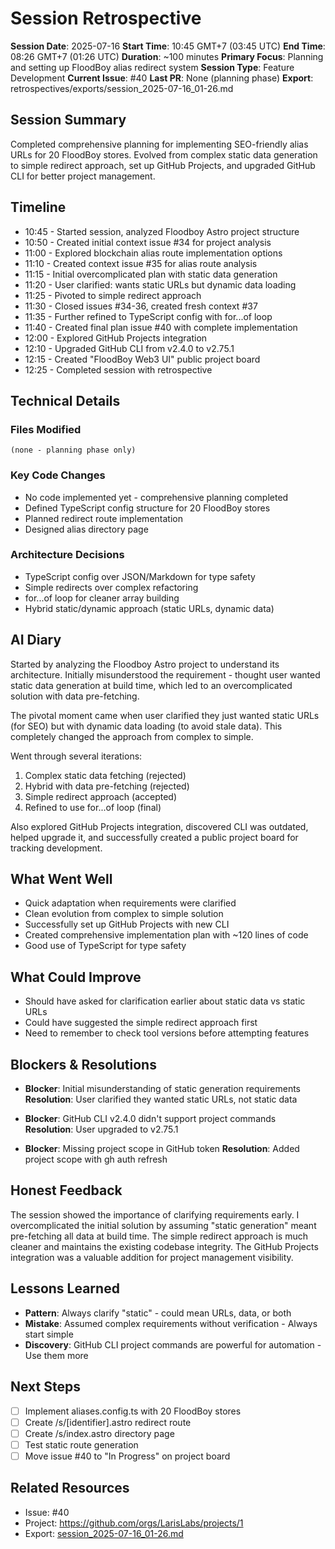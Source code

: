 # Session Retrospective

**Session Date**: 2025-07-16
**Start Time**: 10:45 GMT+7 (03:45 UTC)
**End Time**: 08:26 GMT+7 (01:26 UTC)
**Duration**: ~100 minutes
**Primary Focus**: Planning and setting up FloodBoy alias redirect system
**Session Type**: Feature Development
**Current Issue**: #40
**Last PR**: None (planning phase)
**Export**: retrospectives/exports/session_2025-07-16_01-26.md

## Session Summary
Completed comprehensive planning for implementing SEO-friendly alias URLs for 20 FloodBoy stores. Evolved from complex static data generation to simple redirect approach, set up GitHub Projects, and upgraded GitHub CLI for better project management.

## Timeline
- 10:45 - Started session, analyzed Floodboy Astro project structure
- 10:50 - Created initial context issue #34 for project analysis
- 11:00 - Explored blockchain alias route implementation options
- 11:10 - Created context issue #35 for alias route analysis
- 11:15 - Initial overcomplicated plan with static data generation
- 11:20 - User clarified: wants static URLs but dynamic data loading
- 11:25 - Pivoted to simple redirect approach
- 11:30 - Closed issues #34-36, created fresh context #37
- 11:35 - Further refined to TypeScript config with for...of loop
- 11:40 - Created final plan issue #40 with complete implementation
- 12:00 - Explored GitHub Projects integration
- 12:10 - Upgraded GitHub CLI from v2.4.0 to v2.75.1
- 12:15 - Created "FloodBoy Web3 UI" public project board
- 12:25 - Completed session with retrospective

## Technical Details

### Files Modified
```
(none - planning phase only)
```

### Key Code Changes
- No code implemented yet - comprehensive planning completed
- Defined TypeScript config structure for 20 FloodBoy stores
- Planned redirect route implementation
- Designed alias directory page

### Architecture Decisions
- TypeScript config over JSON/Markdown for type safety
- Simple redirects over complex refactoring
- for...of loop for cleaner array building
- Hybrid static/dynamic approach (static URLs, dynamic data)

## AI Diary
Started by analyzing the Floodboy Astro project to understand its architecture. Initially misunderstood the requirement - thought user wanted static data generation at build time, which led to an overcomplicated solution with data pre-fetching. 

The pivotal moment came when user clarified they just wanted static URLs (for SEO) but with dynamic data loading (to avoid stale data). This completely changed the approach from complex to simple.

Went through several iterations:
1. Complex static data fetching (rejected)
2. Hybrid with data pre-fetching (rejected)  
3. Simple redirect approach (accepted)
4. Refined to use for...of loop (final)

Also explored GitHub Projects integration, discovered CLI was outdated, helped upgrade it, and successfully created a public project board for tracking development.

## What Went Well
- Quick adaptation when requirements were clarified
- Clean evolution from complex to simple solution
- Successfully set up GitHub Projects with new CLI
- Created comprehensive implementation plan with ~120 lines of code
- Good use of TypeScript for type safety

## What Could Improve
- Should have asked for clarification earlier about static data vs static URLs
- Could have suggested the simple redirect approach first
- Need to remember to check tool versions before attempting features

## Blockers & Resolutions
- **Blocker**: Initial misunderstanding of static generation requirements
  **Resolution**: User clarified they wanted static URLs, not static data

- **Blocker**: GitHub CLI v2.4.0 didn't support project commands
  **Resolution**: User upgraded to v2.75.1

- **Blocker**: Missing project scope in GitHub token
  **Resolution**: Added project scope with gh auth refresh

## Honest Feedback
The session showed the importance of clarifying requirements early. I overcomplicated the initial solution by assuming "static generation" meant pre-fetching all data at build time. The simple redirect approach is much cleaner and maintains the existing codebase integrity. The GitHub Projects integration was a valuable addition for project management visibility.

## Lessons Learned
- **Pattern**: Always clarify "static" - could mean URLs, data, or both
- **Mistake**: Assumed complex requirements without verification - Always start simple
- **Discovery**: GitHub CLI project commands are powerful for automation - Use them more

## Next Steps
- [ ] Implement aliases.config.ts with 20 FloodBoy stores
- [ ] Create /s/[identifier].astro redirect route
- [ ] Create /s/index.astro directory page
- [ ] Test static route generation
- [ ] Move issue #40 to "In Progress" on project board

## Related Resources
- Issue: #40
- Project: https://github.com/orgs/LarisLabs/projects/1
- Export: [session_2025-07-16_01-26.md](../exports/session_2025-07-16_01-26.md)
